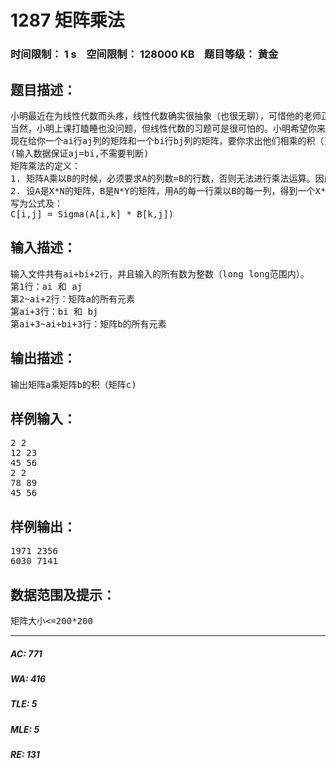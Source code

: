 # 1287 矩阵乘法   
### 时间限制： 1 s&nbsp;&nbsp;&nbsp;&nbsp;空间限制： 128000 KB&nbsp;&nbsp;&nbsp;&nbsp;题目等级： 黄金  
## 题目描述：  

<pre>
小明最近在为线性代数而头疼，线性代数确实很抽象（也很无聊），可惜他的老师正在讲这矩阵乘法这一段内容。  
当然，小明上课打瞌睡也没问题，但线性代数的习题可是很可怕的。小明希望你来帮他完成这个任务。
现在给你一个ai行aj列的矩阵和一个bi行bj列的矩阵，要你求出他们相乘的积（当然也是矩阵）。  
(输入数据保证aj=bi,不需要判断)
矩阵乘法的定义：
1. 矩阵A乘以B的时候，必须要求A的列数=B的行数，否则无法进行乘法运算。因此矩阵乘法也不满足交换律。
2. 设A是X*N的矩阵，B是N*Y的矩阵，用A的每一行乘以B的每一列，得到一个X*Y的矩阵。对于某一行乘以某一列的运算，我们称之为向量运算，即对应位置的每个数字相乘之后求和。
写为公式及：
C[i,j] = Sigma(A[i,k] * B[k,j])
</pre>
  
  
## 输入描述：  

<pre>
输入文件共有ai+bi+2行，并且输入的所有数为整数（long long范围内）。  
第1行：ai 和 aj  
第2~ai+2行：矩阵a的所有元素  
第ai+3行：bi 和 bj  
第ai+3~ai+bi+3行：矩阵b的所有元素
</pre>
  
  
## 输出描述：  

<pre>
输出矩阵a乘矩阵b的积（矩阵c)
</pre>
  
  
## 样例输入：  

<pre>
2 2  
12 23  
45 56  
2 2  
78 89  
45 56
</pre>
  
  
## 样例输出：  

<pre>
1971 2356  
6030 7141
</pre>
  
  
## 数据范围及提示：  

<pre>
矩阵大小<=200*200
</pre>
  
  
***  

##### AC: 771  
##### WA: 416  
##### TLE: 5  
##### MLE: 5  
##### RE: 131  
